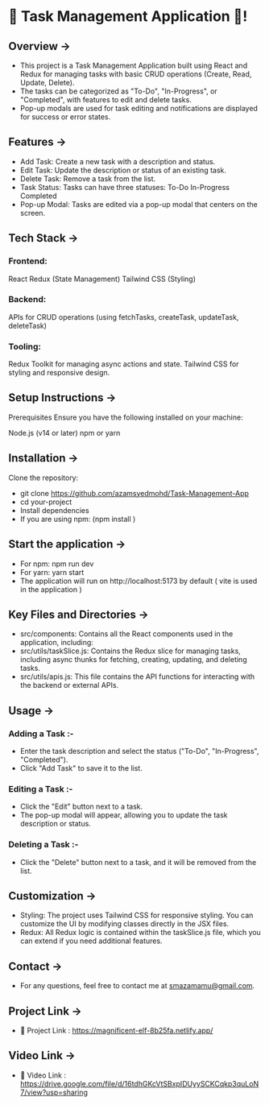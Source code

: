 # 🧡 Task Management Application 🚀!
## Overview ->
- This project is a Task Management Application built using React and Redux for managing tasks with basic CRUD operations (Create, Read, Update, Delete). 
- The tasks can be categorized as "To-Do", "In-Progress", or "Completed", with features to edit and delete tasks. 
- Pop-up modals are used for task editing and notifications are displayed for success or error states.

## Features ->
-  Add Task: Create a new task with a description and status.
-  Edit Task: Update the description or status of an existing task.
-  Delete Task: Remove a task from the list.
 - Task Status: Tasks can have three statuses:
    To-Do
    In-Progress
    Completed
 - Pop-up Modal: Tasks are edited via a pop-up modal that centers on the screen.
## Tech Stack ->
### Frontend:

 React
 Redux (State Management)
 Tailwind CSS (Styling)
### Backend:

 APIs for CRUD operations (using fetchTasks, createTask, updateTask, deleteTask)
### Tooling:
  Redux Toolkit for managing async actions and state.
  Tailwind CSS for styling and responsive design.
## Setup Instructions ->
  Prerequisites
  Ensure you have the following installed on your machine:

  Node.js (v14 or later)
  npm or yarn
## Installation ->
 Clone the repository:

 -  git clone https://github.com/azamsyedmohd/Task-Management-App
 -  cd your-project
 -  Install dependencies
 -  If you are using npm: (npm install )

## Start the application ->

 - For npm: npm run dev
 - For yarn: yarn start
 - The application will run on http://localhost:5173 by default ( vite is used in the application )


## Key Files and Directories ->
 - src/components: Contains all the React components used in the application, including:
 - src/utils/taskSlice.js: Contains the Redux slice for managing tasks, including async thunks for fetching, creating, updating, and deleting tasks.
 - src/utils/apis.js: This file contains the API functions for interacting with the backend or external APIs.

## Usage ->
 ### Adding a Task :-

   - Enter the task description and select the status ("To-Do", "In-Progress", "Completed").
   - Click "Add Task" to save it to the list.
 ### Editing a Task :-

  -  Click the "Edit" button next to a task.
  -  The pop-up modal will appear, allowing you to update the task description or status.
 ### Deleting a Task :-
   - Click the "Delete" button next to a task, and it will be removed from the list.
## Customization ->
 - Styling: The project uses Tailwind CSS for responsive styling. You can customize the UI by modifying classes directly in the JSX files.
 - Redux: All Redux logic is contained within the taskSlice.js file, which you can extend if you need additional features.

## Contact ->
 -  For any questions, feel free to contact me at smazamamu@gmail.com.
## Project Link -> 
-  🎉 Project Link : https://magnificent-elf-8b25fa.netlify.app/
## Video Link ->
-  🎉 Video Link : https://drive.google.com/file/d/16tdhGKcVtSBxpIDUyySCKCqkp3quLoN7/view?usp=sharing
